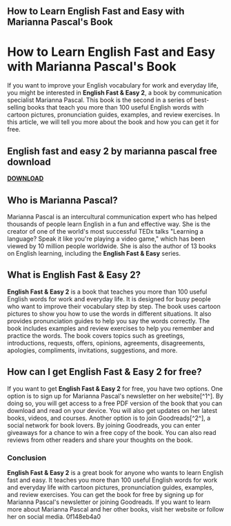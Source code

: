 ## How to Learn English Fast and Easy with Marianna Pascal's Book

  
# How to Learn English Fast and Easy with Marianna Pascal's Book
 
If you want to improve your English vocabulary for work and everyday life, you might be interested in **English Fast & Easy 2**, a book by communication specialist Marianna Pascal. This book is the second in a series of best-selling books that teach you more than 100 useful English words with cartoon pictures, pronunciation guides, examples, and review exercises. In this article, we will tell you more about the book and how you can get it for free.
 
## English fast and easy 2 by marianna pascal free download


[**DOWNLOAD**](https://lodystiri.blogspot.com/?file=2tKmnV)

 
## Who is Marianna Pascal?
 
Marianna Pascal is an intercultural communication expert who has helped thousands of people learn English in a fun and effective way. She is the creator of one of the world's most successful TEDx talks "Learning a language? Speak it like you're playing a video game," which has been viewed by 10 million people worldwide. She is also the author of 13 books on English learning, including the **English Fast & Easy** series.
 
## What is English Fast & Easy 2?
 
**English Fast & Easy 2** is a book that teaches you more than 100 useful English words for work and everyday life. It is designed for busy people who want to improve their vocabulary step by step. The book uses cartoon pictures to show you how to use the words in different situations. It also provides pronunciation guides to help you say the words correctly. The book includes examples and review exercises to help you remember and practice the words. The book covers topics such as greetings, introductions, requests, offers, opinions, agreements, disagreements, apologies, compliments, invitations, suggestions, and more.
 
## How can I get English Fast & Easy 2 for free?
 
If you want to get **English Fast & Easy 2** for free, you have two options. One option is to sign up for Marianna Pascal's newsletter on her website[^1^]. By doing so, you will get access to a free PDF version of the book that you can download and read on your device. You will also get updates on her latest books, videos, and courses. Another option is to join Goodreads[^2^], a social network for book lovers. By joining Goodreads, you can enter giveaways for a chance to win a free copy of the book. You can also read reviews from other readers and share your thoughts on the book.
 
### Conclusion
 
**English Fast & Easy 2** is a great book for anyone who wants to learn English fast and easy. It teaches you more than 100 useful English words for work and everyday life with cartoon pictures, pronunciation guides, examples, and review exercises. You can get the book for free by signing up for Marianna Pascal's newsletter or joining Goodreads. If you want to learn more about Marianna Pascal and her other books, visit her website or follow her on social media.
 0f148eb4a0
